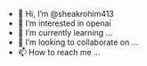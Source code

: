 - 👋 Hi, I’m @sheakrohim413
- 👀 I’m interested in  openai
- 🌱 I’m currently learning ...
- 💞️ I’m looking to collaborate on ...
- 📫 How to reach me ...

<!---
sheakrohim413/sheakrohim413 is a ✨ special ✨ repository because its `README.md` (this file) appears on your GitHub profile.
You can click the Preview link to take a look at your changes.
--->
